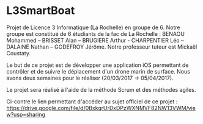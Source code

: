 # L3SmartBoat
Projet de Licence 3 Informatique (La Rochelle) en groupe de 6.
Notre groupe est constitué de 6 étudiants de la fac de La Rochelle : BENAOU Mohammed – BRISSET Alan – BRUGIERE Arthur - CHARPENTIER Léo – DALAINE Nathan – GODEFROY Jérôme. Notre professeur tuteur est Mickaël Coustaty.

Le but de ce projet est de développer une application iOS permettant de contrôler et de suivre le déplacement d'un drone marin de surface. Nous avons deux semaines pour le réaliser (20/03/2017 -> 05/04/2017).

Le projet sera réalisé à l'aide de la méthode Scrum et des méthodes agiles.


Ci-contre le lien permettant d'accéder au sujet officiel de ce projet : https://drive.google.com/file/d/0BxkqrUrDxDPzWXNMVF82NW13VWM/view?usp=sharing
